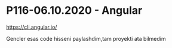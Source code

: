 # P116-06.10.2020 - Angular

https://cli.angular.io/

Gencler esas code hisseni paylashdim,tam proyekti ata bilmedim

